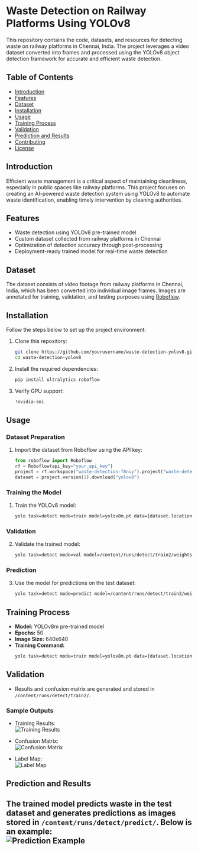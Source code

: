 
# Waste Detection on Railway Platforms Using YOLOv8  

This repository contains the code, datasets, and resources for detecting waste on railway platforms in Chennai, India. The project leverages a video dataset converted into frames and processed using the YOLOv8 object detection framework for accurate and efficient waste detection.  

## Table of Contents  
- [Introduction](#introduction)  
- [Features](#features)  
- [Dataset](#dataset)  
- [Installation](#installation)  
- [Usage](#usage)  
- [Training Process](#training-process)  
- [Validation](#validation)  
- [Prediction and Results](#prediction-and-results)  
- [Contributing](#contributing)  
- [License](#license)  

## Introduction  
Efficient waste management is a critical aspect of maintaining cleanliness, especially in public spaces like railway platforms. This project focuses on creating an AI-powered waste detection system using YOLOv8 to automate waste identification, enabling timely intervention by cleaning authorities.  

## Features  
- Waste detection using YOLOv8 pre-trained model  
- Custom dataset collected from railway platforms in Chennai  
- Optimization of detection accuracy through post-processing  
- Deployment-ready trained model for real-time waste detection  

## Dataset  
The dataset consists of video footage from railway platforms in Chennai, India, which has been converted into individual image frames. Images are annotated for training, validation, and testing purposes using [Roboflow](https://roboflow.com).  

## Installation  
Follow the steps below to set up the project environment:

1. Clone this repository:
   ```bash
   git clone https://github.com/yourusername/waste-detection-yolov8.git
   cd waste-detection-yolov8
   ```

2. Install the required dependencies:
   ```bash
   pip install ultralytics roboflow
   ```

3. Verify GPU support:
   ```bash
   !nvidia-smi
   ```

## Usage  
### Dataset Preparation  
1. Import the dataset from Roboflow using the API key:
   ```python
   from roboflow import Roboflow
   rf = Roboflow(api_key="your_api_key")
   project = rf.workspace("waste-detection-f8nuy").project("waste-detection-wrre8")
   dataset = project.version(1).download("yolov8")
   ```

### Training the Model  
1. Train the YOLOv8 model:
   ```bash
   yolo task=detect mode=train model=yolov8m.pt data={dataset.location}/data.yaml epochs=50 imgsz=640
   ```

### Validation  
2. Validate the trained model:
   ```bash
   yolo task=detect mode=val model=/content/runs/detect/train2/weights/best.pt data={dataset.location}/data.yaml
   ```

### Prediction  
3. Use the model for predictions on the test dataset:
   ```bash
   yolo task=detect mode=predict model=/content/runs/detect/train2/weights/best.pt conf=0.5 source={dataset.location}/test/images save_txt=true
   ```

## Training Process  
- **Model:** YOLOv8m pre-trained model  
- **Epochs:** 50  
- **Image Size:** 640x640  
- **Training Command:**  
  ```bash
  yolo task=detect mode=train model=yolov8m.pt data={dataset.location}/data.yaml epochs=50 imgsz=640
  ```

## Validation  
- Results and confusion matrix are generated and stored in `/content/runs/detect/train2/`.  

### Sample Outputs  
- Training Results:  
  ![Training Results](runs/detect/train2/results.png)  

- Confusion Matrix:  
  ![Confusion Matrix](runs/detect/train2/confusion_matrix.png)  

- Label Map:  
  ![Label Map](runs/detect/train2/labels.jpg)  

## Prediction and Results  
The trained model predicts waste in the test dataset and generates predictions as images stored in `/content/runs/detect/predict/`. Below is an example:  
![Prediction Example](runs/detect/predict/sample.jpg)  
---
